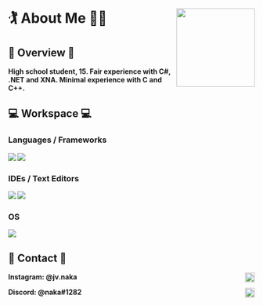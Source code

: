 # 🏌 About Me 🤸‍♂️ <image src="Profile.png" align="right" width="160px" height="160px">

## 📒 Overview 📒
  
<b>High school student, 15. Fair experience with C#, .NET and XNA. Minimal experience with C and C++.<b/> 

## 💻 Workspace 💻

### Languages / Frameworks

<img src="https://img.shields.io/badge/C%23-239120?style=for-the-badge&logo=c-sharp&logoColor=white">  
<img src="https://img.shields.io/badge/.NET-512BD4?style=for-the-badge&logo=dotnet&logoColor=white">

### IDEs / Text Editors

<img src="https://img.shields.io/badge/Visual_Studio-5C2D91?style=for-the-badge&logo=visual%20studio&logoColor=white">
<img src="https://img.shields.io/badge/Notepad++-90E59A.svg?style=for-the-badge&logo=notepad%2B%2B&logoColor=black">

### OS

<img src="https://img.shields.io/badge/Windows-0078D6?style=for-the-badge&logo=windows&logoColor=white">
  
## 💬 Contact 💬
  
<b> 
  Instagram: @jv.naka 
  <img src="https://img.shields.io/badge/Instagram-E4405F?style=for-the-badge&logo=instagram&logoColor=white" align="right" height="20px">

  Discord: @naka#1282
  <img src="https://img.shields.io/badge/Discord-5865F2?style=for-the-badge&logo=discord&logoColor=white" title="@vnaka#1282" align="right" height="20px">
<b/>
